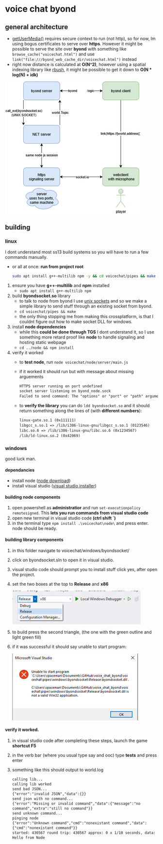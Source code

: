 # voice chat byond

## general architecture

* [getUserMedia()](https://developer.mozilla.org/en-US/docs/Web/API/MediaDevices/getUserMedia) requires secure context to run (not http), so for now, Im using bogus certificates to serve over **https**. However it might be possible to serve the site over **byond** with something like `browse_cache("voicechat.html")` and use `link("file:///byond_web_cache_dir/voicechat.html")` instead
* right now distance is calculated at **O(N^2)**, however using a spatial indexing library like [rbush](https://github.com/mourner/rbush), it might be possible to get it down to **O(N * log(N) + idk)**

![alt text](image.png)

## building

### linux

I dont understand most ss13 build systems so you will have to run a few commands manually.

* or all at once: **run from project root**

    ```bash
    sudo apt install g++-multilib npm -y && cd voicechat/pipes && make && cd ../node && npm install && cd ../..
    ```

1. ensure you have **g++-multilib** and **npm** installed
    * `sudo apt install g++-multilib npm`
2. build **byondsocket.so** library
    * to talk to node from byond I use [unix sockets](https://en.wikipedia.org/wiki/Unix_domain_socket) and so we make a simple library to send stuff through an existing socket from byond.
    * `cd voicechat/pipes && make`
    * the only thing stopping me from making this crossplatform, is that I couldnt figure out how to make socket DLL for windows.
3. install **node dependencies**
    * while this **could be done through TGS** I dont understand it, so I use something more retard proof like **node** to handle signaling and hosting static webpage
    * `cd ../node && npm install`
4. verify it worked
    * to **test node**, run `node voicechat/node/server/main.js`
    * if it worked it should run but with message about missing arguements

        ```txt
        HTTPS server running on port undefined
        socket server listening on byond_node.sock
        Failed to send command: The "options" or "port" or "path" argument must be specified
        ```

    * to **verify the library** you can do `ldd byondsocket.so`
    and it should return something along the lines of (with **different numbers**):

        ```txt
        linux-gate.so.1 (0x111111)
        libgcc_s.so.1 => /lib/i386-linux-gnu/libgcc_s.so.1 (0123546)
        libc.so.6 => /lib/i386-linux-gnu/libc.so.6 (0x1234567)
        /lib/ld-linux.so.2 (0x42069)
        ```

### windows

good luck man.

#### dependancies

* install node ([node download](https://nodejs.org/en/download))
* install visual studio ([visual studio installer](https://visualstudio.microsoft.com/downloads/))

#### building node components

1. open powershell as **administratior** and run `set-executionpolicy remotesigned`. This **lets you run commands from visual studio code**
2. open new terminal in visual studio code **(ctrl shift `)**
3. in the terminal type `npm install .\voicechat\node\` and press enter. node should be ready.

#### building library components

1. in this folder navigate to voicechat/windows/byondsocket/
2. click on byondsocket.sln to open it in visual studio.
3. visual studio code should prompt you to install stuff click yes, after open the project.
4. set the two boxes at the top to **Release** and **x86** 

    ![Release and x86](visualstdio1.png)

5. to build press the second triangle, (the one with the green outline and light green fill)
6. if it was successful it should say unable to start program:

    ![Unable to start program = build successful](visualstudio2.png)

#### verify it worked.

1. in visual studio code after completing these steps, launch the game **shortcut F5**
2. in the verb bar (where you usual type say and ooc) type **tests** and press enter
3. something like this should output to world.log

    ```plaintext
    calling lib...
    calling lib worked
    send bad JSON...
    {"error":"invalid JSON","data":{}}
    send json with no command...
    {"error":"Missing or invalid command","data":{"message":"no command","extra":"still no command"}}
    send unknown command...
    pinging node
    {"error":"Unknown command","cmd":"nonexistant command","data":{"cmd":"nonexistant command"}}
    started: 430567 round trip: 430567 approx: 0 x 1/10 seconds, data: Hello from Node
    ```
